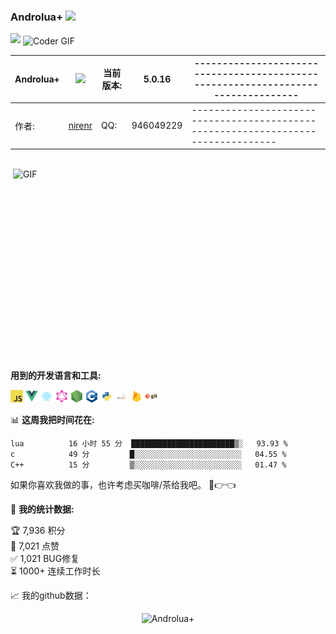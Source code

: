 ### Androlua+ <img src="https://media.giphy.com/media/hvRJCLFzcasrR4ia7z/giphy.gif" width="25px">



<p align="left">
  <img src="http://github-readme-streak-stats.herokuapp.com?user=Androlua&theme=radical&hide_border=true"  width="500">
  <img src="https://media.giphy.com/media/SWoSkN6DxTszqIKEqv/giphy.gif" alt="Coder GIF" width="500" align="center">
</p>  


|Androlua+|![](https://visitor-badge.glitch.me/badge?page_id=abhisheknaiidu.abhisheknaiidu)|当前版本:|5.0.16|---------------------------------------------------------------------------------|
|---|---|---|---|---|
|作者:|[nirenr](https://www.github.com/nirenr)|QQ:|946049229|---------------------------------------------------------------------------------|
<br />

<img align="right" alt="GIF" src="https://github.com/abhisheknaiidu/abhisheknaiidu/blob/master/code.gif?raw=true" width="500" height="320" />

**用到的开发语言和工具:**  

<code><img height="20" src="https://raw.githubusercontent.com/github/explore/80688e429a7d4ef2fca1e82350fe8e3517d3494d/topics/javascript/javascript.png"></code>
<code><img height="20" src="https://raw.githubusercontent.com/github/explore/80688e429a7d4ef2fca1e82350fe8e3517d3494d/topics/vue/vue.png"></code>
<code><img height="20" src="https://raw.githubusercontent.com/github/explore/80688e429a7d4ef2fca1e82350fe8e3517d3494d/topics/react/react.png"></code>
<code><img height="20" src="https://raw.githubusercontent.com/github/explore/5c058a388828bb5fde0bcafd4bc867b5bb3f26f3/topics/graphql/graphql.png"></code>
<code><img height="20" src="https://raw.githubusercontent.com/github/explore/80688e429a7d4ef2fca1e82350fe8e3517d3494d/topics/nodejs/nodejs.png"></code>
<code><img height="20" src="https://raw.githubusercontent.com/github/explore/80688e429a7d4ef2fca1e82350fe8e3517d3494d/topics/cpp/cpp.png"></code>
<code><img height="20" src="https://raw.githubusercontent.com/github/explore/80688e429a7d4ef2fca1e82350fe8e3517d3494d/topics/python/python.png"></code>
<code><img height="20" src="https://raw.githubusercontent.com/github/explore/80688e429a7d4ef2fca1e82350fe8e3517d3494d/topics/mysql/mysql.png"></code>
<code><img height="20" src="https://raw.githubusercontent.com/github/explore/80688e429a7d4ef2fca1e82350fe8e3517d3494d/topics/firebase/firebase.png"></code>
<code><img height="20" src="https://raw.githubusercontent.com/github/explore/80688e429a7d4ef2fca1e82350fe8e3517d3494d/topics/git/git.png"></code>

📊 **这周我把时间花在:**
<!--START_SECTION:waka-->
```text
lua          16 小时 55 分  ███████████████████████▒░   93.93 % 
c            49 分         █░░░░░░░░░░░░░░░░░░░░░░░░   04.55 % 
C++          15 分         ▒░░░░░░░░░░░░░░░░░░░░░░░░   01.47 % 
```
<!--END_SECTION:waka-->

如果你喜欢我做的事，也许考虑买咖啡/茶给我吧。 🥺👉👈


🚧 **我的统计数据:**
<!-- TODO-IST:START -->
🏆  7,936 积分           
🌸  7,021 点赞           
✅  1,021 BUG修复        
⏳   1000+ 连续工作时长
<!-- TODO-IST:END -->


📈 我的github数据：

<p align="center"> <img src="https://github-readme-stats.vercel.app/api?username=Androlua&show_icons=true&theme=gotham" alt="Androlua+" />
